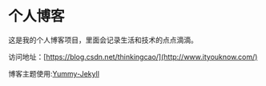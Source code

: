 # 个人博客

这是我的个人博客项目，里面会记录生活和技术的点点滴滴。


访问地址：[https://blog.csdn.net/thinkingcao/](http://www.ityouknow.com/)


博客主题使用:[Yummy-Jekyll](https://github.com/DONGChuan/Yummy-Jekyll)

